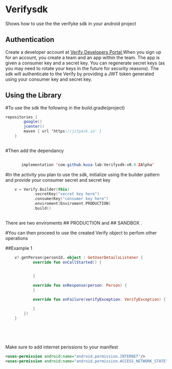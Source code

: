 # Verifysdk

Shows how to use the the verifyke sdk  in your android project

## Authentication
Create a developer account at [Verify Developers Portal ](https://verify.ke/get-started)
When you sign up for an account, you create a team and an app within the team. 
The app is given a consumer key and a secret key. 
You can regenerate secret keys (as you may need to rotate your keys in the future for security reasons). 
The sdk will authenticate to the Verify  by providing a JWT token generated using your consumer key and secret key.

## Using the Library

#To use the sdk the following in the build.gradle(project)
```java
repositories {
        google()
        jcenter()
        maven { url 'https://jitpack.io' }
    }
    
```
    
    
#Then add the dependancy

```java
   
       implementation 'com.github.kuza-lab:Verifysdk:v0.0.2Alpha'
```


#In the activity you plan to use the sdk, initialize using the builder pattern and provide your consumer secret and secret key 

```kotlin
    v = Verify.Builder(this)
            .secretKey("secret key here")
            .consumerKey("consumer key here")
            .enviroment(Enviroment.PRODUCTION)
            .build()
     
```

There are two enviroments ## PRODUCTION  and ## SANDBOX .  

     
     
#You can then proceed to use the created Verify object to perfom other operations 

##Example  1
     
```kotlin
    v?.getPerson(personId, object : GetUserDetailsListener {
            override fun onCallStarted() {

                
            }

            override fun onResponse(person: Person) {
            }

            override fun onFailure(verifyException: VerifyException) {

            }
        })
    }
    
    
   
    
```

Make sure to add internet perissions to your manifest

```xml
<uses-permission android:name="android.permission.INTERNET"/>
<uses-permission android:name="android.permission.ACCESS_NETWORK_STATE"/>

```


